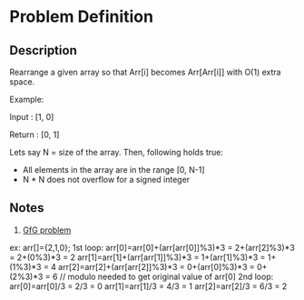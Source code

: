 # Problem Definition

## Description

Rearrange a given array so that Arr[i] becomes Arr[Arr[i]] with O(1) extra space.

Example:

Input : [1, 0]

Return : [0, 1]

Lets say N = size of the array. Then, following holds true:

* All elements in the array are in the range [0, N-1]
* N * N does not overflow for a signed integer

## Notes

1. [GfG problem](http://www.geeksforgeeks.org/rearrange-given-array-place/)

ex: arr[]={2,1,0};
1st loop:
arr[0]=arr[0]+(arr[arr[0]]%3)*3 = 2+(arr[2]%3)*3 = 2+(0%3)*3 = 2
arr[1]=arr[1]+(arr[arr[1]]%3)*3 = 1+(arr[1]%3)*3 = 1+(1%3)*3 = 4
arr[2]=arr[2]+(arr[arr[2]]%3)*3 = 0+(arr[0]%3)*3 = 0+(2%3)*3 = 6 // modulo needed to get original value of arr[0]
2nd loop:
arr[0]=arr[0]/3 = 2/3 = 0
arr[1]=arr[1]/3 = 4/3 = 1
arr[2]=arr[2]/3 = 6/3 = 2